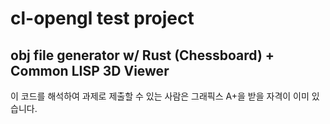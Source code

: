 # cl-opengl test project

## obj file generator w/ Rust (Chessboard) + Common LISP 3D Viewer

이 코드를 해석하여 과제로 제출할 수 있는 사람은 그래픽스 A+을 받을 자격이 이미 있습니다.
